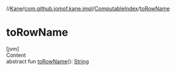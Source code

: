 //[Kane](../../index.md)/[com.github.jomof.kane.impl](../index.md)/[ComputableIndex](index.md)/[toRowName](to-row-name.md)



# toRowName  
[jvm]  
Content  
abstract fun [toRowName](to-row-name.md)(): [String](https://kotlinlang.org/api/latest/jvm/stdlib/kotlin/-string/index.html)  



